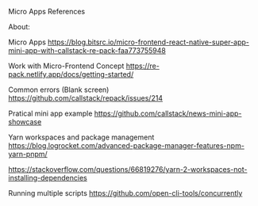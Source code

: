 Micro Apps References


About:

Micro Apps
https://blog.bitsrc.io/micro-frontend-react-native-super-app-mini-app-with-callstack-re-pack-faa773755948

Work with Micro-Frontend Concept
https://re-pack.netlify.app/docs/getting-started/

Common errors (Blank screen)
https://github.com/callstack/repack/issues/214

Pratical mini app example
https://github.com/callstack/news-mini-app-showcase


Yarn workspaces and package management 
https://blog.logrocket.com/advanced-package-manager-features-npm-yarn-pnpm/

https://stackoverflow.com/questions/66819276/yarn-2-workspaces-not-installing-dependencies

Running multiple scripts
https://github.com/open-cli-tools/concurrently


